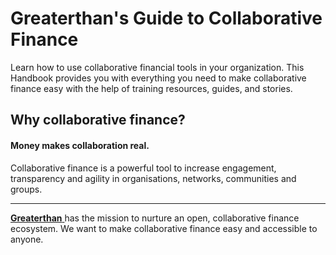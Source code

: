 # Greaterthan's Guide to Collaborative Finance

Learn how to use collaborative financial tools in your organization. This Handbook provides you with everything you need to make collaborative finance easy with the help of training resources, guides, and stories.

## Why collaborative finance?

#### Money makes collaboration real.

Collaborative finance is a powerful tool to increase engagement, transparency and agility in organisations, networks, communities and groups.

---

[**Greaterthan** ](https://greater.finance/)has the mission to nurture an open, collaborative finance ecosystem. We want to make collaborative finance easy and accessible to anyone.

